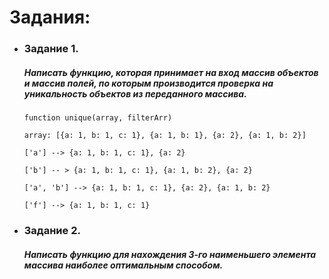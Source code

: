# Задания:
* ### Задание 1.
  ##### Написать функцию, которая принимает на вход массив объектов и массив полей, по которым производится проверка на уникальность объектов из переданного массива.
  `function unique(array, filterArr)`
  
  `array: [{a: 1, b: 1, c: 1}, {a: 1, b: 1}, {a: 2}, {a: 1, b: 2}]`
  
  `['a'] --> {a: 1, b: 1, c: 1}, {a: 2}`
  
  `['b'] -- > {a: 1, b: 1, c: 1}, {a: 1, b: 2}, {a: 2}`
  
  `['a', 'b'] --> {a: 1, b: 1, c: 1}, {a: 2}, {a: 1, b: 2}`
  
  `['f'] --> {a: 1, b: 1, c: 1}`

* ### Задание 2.
  ##### Написать функцию для нахождения 3-го наименьшего элемента массива наиболее оптимальным способом.
